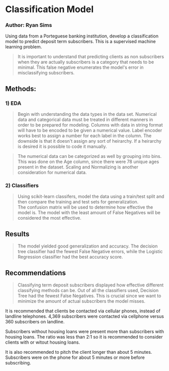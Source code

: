 # Classification Model
### Author: Ryan Sims

Using data from a Porteguese banking institution, develop a classification model to predict deposit term subscribers.  This is a supervised machine learning problem.
> It is important to understand that predicting clients as non subscribers when they are actually subscribers is a category that needs to be minimal.  This false negative enumerates the model's error in misclassifying subscribers.

## Methods:

### 1) EDA
> Begin with understanding the data types in the data set.  Numerical data and categorical data must be treated in different manners in order to be prepared for modeling.  Columns with data in string format will have to be encoded to be given a numerical value.  Label encoder works best to assign a number for each label in the column.  The downside is that it doesn't assign any sort of heirarchy.  If a heirarchy is desired it is possible to code it manually. 

> The numerical data can be categorized as well by grouping into bins.  This was done on the Age column, since there were 78 unique ages present in the dataset.  Scaling and Normalizing is another consideration for numerical data.

### 2) Classifiers
> Using scikit-learn classifers, model the data using a train/test split and then compare the training and test sets for generalization.  
> The confusion matrix will be used to determine how effective the model is.  The model with the least amount of False Negatives will be considered the most effective.

## Results
> The model yielded good generalization and accuracy.  The decision tree classifier had the fewest False Negative errors, while the Logistic Regression classifier had the best accuracy score.

## Recommendations
> Classifying term deposit subscribers displayed how effective different classifying methods can be. Out of all the classifiers used, Decision Tree had the fewest False Negatives. This is crucial since we want to minimize the amount of actual subscribers the model misses.

It is recommended that clients be contacted via cellular phones, instead of landline telephones. 4,369 subscribers were contacted via cellphone versus 360 subscribers on landline.

Subscribers without housing loans were present more than subscribers with housing loans. The ratio was less than 2:1 so it is recommended to consider clients with or witout housing loans.

It is also recommended to pitch the client longer than about 5 minutes. Subscribers were on the phone for about 5 minutes or more before subscribing.